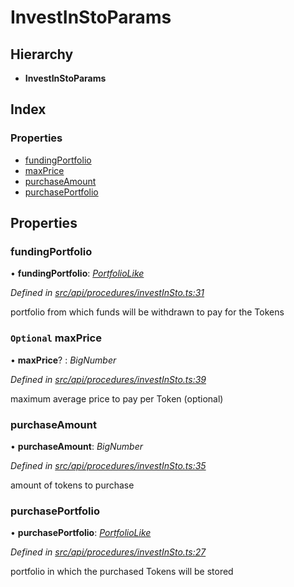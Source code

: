 # InvestInStoParams

## Hierarchy

* **InvestInStoParams**

## Index

### Properties

* [fundingPortfolio](investinstoparams.md#fundingportfolio)
* [maxPrice](investinstoparams.md#optional-maxprice)
* [purchaseAmount](investinstoparams.md#purchaseamount)
* [purchasePortfolio](investinstoparams.md#purchaseportfolio)

## Properties

### fundingPortfolio

• **fundingPortfolio**: [_PortfolioLike_](../globals.md#portfoliolike)

_Defined in_ [_src/api/procedures/investInSto.ts:31_](https://github.com/PolymathNetwork/polymesh-sdk/blob/959efb76/src/api/procedures/investInSto.ts#L31)

portfolio from which funds will be withdrawn to pay for the Tokens

### `Optional` maxPrice

• **maxPrice**? : _BigNumber_

_Defined in_ [_src/api/procedures/investInSto.ts:39_](https://github.com/PolymathNetwork/polymesh-sdk/blob/959efb76/src/api/procedures/investInSto.ts#L39)

maximum average price to pay per Token \(optional\)

### purchaseAmount

• **purchaseAmount**: _BigNumber_

_Defined in_ [_src/api/procedures/investInSto.ts:35_](https://github.com/PolymathNetwork/polymesh-sdk/blob/959efb76/src/api/procedures/investInSto.ts#L35)

amount of tokens to purchase

### purchasePortfolio

• **purchasePortfolio**: [_PortfolioLike_](../globals.md#portfoliolike)

_Defined in_ [_src/api/procedures/investInSto.ts:27_](https://github.com/PolymathNetwork/polymesh-sdk/blob/959efb76/src/api/procedures/investInSto.ts#L27)

portfolio in which the purchased Tokens will be stored

